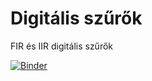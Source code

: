 # Digitális szűrők

FIR és IIR digitális szűrők

[![Binder](https://mybinder.org/badge_logo.svg)](https://mybinder.org/v2/gh/gyulat/Filter/master)
